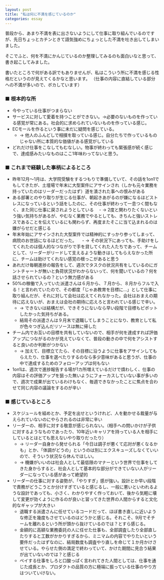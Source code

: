 ```yaml
---
layout: post
title: "私は何に不満を感じているのか"
categories: essay
---
```


普段から、あまり不満を表に出さないようにして仕事に取り組んでいるのですが、先日ちょっとカチンときて語気強めにちょっとした不満を吐き出してしまいました。

そこでふと、何を不満にかんじているのか整理してみるのも面白いなと思って、書き起こしてみました。

書いたところで何がある訳でもありませんが、私はこういう所に不満を感じる性格だというのが見えてくるかなと思います。
（仕事の内容に直結している部分への不満が多いので、ボカしています）

### ■ 根本的な所
- 今やっている仕事がつまらない
- サービスに対して愛着を持つことができない。→必要のないものを作っている感覚が常にある。社会的に求められていないものを作っている感じ。
- ECモールを作るという事に未だに疑問を感じている。
  - → 他人のふんどしで相撲を取っている感じ。自分たちで作っているものじゃない所に本質的な価値がある感覚がしている
- どれだけ仕事をこなしてもむなしい。物事が終わっても緊張感が続く感じで、達成感みたいなものはここ1年味わってないと思う。

### ■ これまで経験した事柄によるところ
- 昨年12月～1月は、大学院受験をするつもりで準備していて、その話を1on1でもしてきたが、土壇場で年末に大型案件にアサインされ（しかも元々業務を持っていたのはリーダーだったはず）道を潰された事への恨みがある
- ある部署とのやり取りが生じる仕事が、朝起きあがるのが嫌になるほどストレスになっているという話をしたのに、その仕事が終わって一息つく間もなく、また同じ仕事に戻されようとしている
　- → 2度と関わりたくないという強い気持ちがあるが、やむなく業務でやるとしても、きちんと強いストレスであることを伝えているにも関わらず、再度またそこに当て込まれるのは嫌がらせだと感じる
- 年末年始にアサインされた大型案件では精神的にすっかり参ってしまって、病院のお世話になるほどだった。
　- → その状況下にあっても、手助けをしてくれたのは個人的なつながりで手を貸してくれた人たちであって、チームとして、リーダーがリードして支えるような動きはしてもらえなかった所に、チームは助けてくれない感覚の根っこがあると思う
- あれだけ毎朝進捗の報告をして、週次でタスクの状況共有をしているのにガントチャートが無いと負荷状況がわからないって、何を聞いているの？何を話させられているの？という無力感がある
- 50%の稼働で入っていた派遣さんは６月から、７月から、８月からフルで入る！と言われていたので、その都度「じゃあ教育を目標に...」として仕事に取り組んだが、それに対して会社は応えてくれなかった。会社はおまえの期待に応えないが、おまえは会社の期待に応えろと言われている感じで辛い。
  - → できないは結構だが、できそうにないなら早い段階で目標もピボットしたかった気持ちがある。
  - 結局その派遣さんは９月末で退職してしまうことになり、教育として私が色々つぎ込んだリソースは無に帰した
- チーム内でお互いの目標を共有していないので、相手が何を達成すれば評価アップにつながるのかが見えていなくて、普段の動きの中で何をアシストすると良いのか判断がつかない
  - → 加えて、目標立てたら、その目標に沿うように仕事をアサインしてもらえたり、仕事を選べたりするのなら多少意味があると思うが、仕事の中で達成するためのフォローアップは何もない
- 1on1は、週次で進捗報告する場が1カ所増えているだけで煩わしく、仕事の内容はその評価アップを狙った無いようにフォーカスしていない事が多いので、週次で成果が出ているわけもなく、毎週できなかったことに焦点を合わせて同じ内容の議論をするのが辛い


### ■ 感じているところ
- スケジュールを組めとか、予定を出せというけれど、人を動かせる裁量が与えられていないのにやらされるのは非常に辛い
- リーダーの、相手に対する敬意が感じられない。（相手への問いかけが子供に対するようなものであったり、10年近いキャリアを持っている人を相手にしているとはとても思えないやり取りだったり）
  - → リーダー自身から発せられる「今日は調子が悪くて応対が悪くなるかも」とか、「体調がどうの」というのは別にエクスキューズしなくていいので、そういう状況なら休んでほしい。
  - → 機嫌がいいのは社会人として最低限のマナーという世界で仕事をしてきた身からすると、社会人として基本的な部分ができていない人がリーダーになっている感があって絶望的
- リーダーの仕事に対する姿勢が、「やりすぎ」感が強い。設計とか早い段階で責務がどうこうとか分けすぎていると感じるし、一般に悪いといわれるような設計であっても、小さく、わかりやすく作っておいて、後から気軽に壊して変更が効くように作るのが良いと習ってきた世界の人間からすると文化的なギャップが大きい
  - 退職する派遣さんに任せているコードだって、ほぼ書き直しに近いような修正を幾度もさせているのはどうかと感じる。それこそ、9月でそチームを離れるという所が頭から抜けているのでは？とすら感じる。
  - 金額的に高額な業務委託の人に任せた仕事も、全部調査したり全部直したりすると工数がかかりすぎるから、ミニマムの内容でやりたいという要件だったはずなのに、結局数度も調査やり直しを命じて１か月かけさせている。やらせた側の満足で終わっていて、かけた期間に見合う結果が出ていないのでは？と感じる
  - ペイする仕事をしろと口酸っぱく言われてきた人間としては、仕事を通じた成長とか、プロダクトの品質の方に極端に振っている仕事のやり方はついていけない。